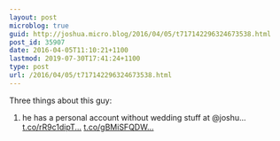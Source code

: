 ```yaml
---
layout: post
microblog: true
guid: http://joshua.micro.blog/2016/04/05/t717142296324673538.html
post_id: 35907
date: 2016-04-05T11:10:21+1100
lastmod: 2019-07-30T17:41:24+1100
type: post
url: /2016/04/05/t717142296324673538.html
---
```

Three things about this guy:

1) he has a personal account without wedding stuff at @joshu… [t.co/rR9c1dipT...](https://t.co/rR9c1dipTK) [t.co/gBMiSFQDW...](https://t.co/gBMiSFQDWV)
